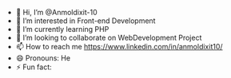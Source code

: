 - 👋 Hi, I’m @Anmoldixit-10
- 👀 I’m interested in Front-end Development
- 🌱 I’m currently learning PHP
- 💞️ I’m looking to collaborate on WebDevelopment Project 
- 📫 How to reach me https://www.linkedin.com/in/anmoldixit10/
- 😄 Pronouns: He
- ⚡ Fun fact: 

<!---
Anmoldixit-10/Anmoldixit-10 is a ✨ special ✨ repository because its `README.md` (this file) appears on your GitHub profile.
You can click the Preview link to take a look at your changes.
--->
